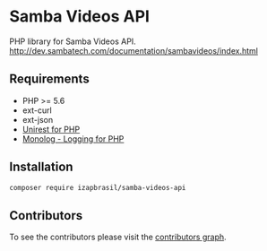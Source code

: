 # Samba Videos API

PHP library for Samba Videos API. http://dev.sambatech.com/documentation/sambavideos/index.html


## Requirements

- PHP >= 5.6
- ext-curl
- ext-json
- [Unirest for PHP](https://github.com/Mashape/unirest-php)
- [Monolog - Logging for PHP](https://github.com/Seldaek/monolog)


## Installation

```bash
composer require izapbrasil/samba-videos-api
```


## Contributors

To see the contributors please visit the [contributors graph](https://github.com/izapbrasil/samba-videos-api/graphs/contributors).
